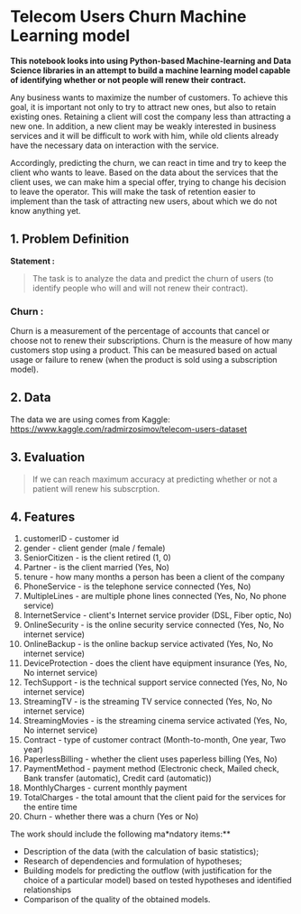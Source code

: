 # Telecom Users Churn Machine Learning model

**This notebook looks into using Python-based Machine-learning and Data Science libraries in an attempt to build a machine learning model capable of identifying whether or not people will renew their contract.**

Any business wants to maximize the number of customers. To achieve this goal, it is important not only to try to attract new ones, but also to retain existing ones. Retaining a client will cost the company less than attracting a new one. In addition, a new client may be weakly interested in business services and it will be difficult to work with him, while old clients already have the necessary data on interaction with the service.

Accordingly, predicting the churn, we can react in time and try to keep the client who wants to leave. Based on the data about the services that the client uses, we can make him a special offer, trying to change his decision to leave the operator. This will make the task of retention easier to implement than the task of attracting new users, about which we do not know anything yet.

## 1. Problem Definition
**Statement :**
> The task is to analyze the data and predict the churn of users (to identify people who will and will not renew their contract).

### Churn : 

Churn is a measurement of the percentage of accounts that cancel or choose not to renew their subscriptions. Churn is the measure of how many customers stop using a product. This can be measured based on actual usage or failure to renew (when the product is sold using a subscription model).

## 2. Data

The data we are using comes from Kaggle: <br>
https://www.kaggle.com/radmirzosimov/telecom-users-dataset


## 3. Evaluation
> If we can reach maximum accuracy at predicting whether or not a patient will renew his subscrption.
 
## 4. Features

1. customerID - customer id
2. gender - client gender (male / female)
3. SeniorCitizen - is the client retired (1, 0)
4. Partner - is the client married (Yes, No)
5. tenure - how many months a person has been a client of the company
6. PhoneService - is the telephone service connected (Yes, No)
7. MultipleLines - are multiple phone lines connected (Yes, No, No phone service)
8. InternetService - client's Internet service provider (DSL, Fiber optic, No)
9. OnlineSecurity - is the online security service connected (Yes, No, No internet service)
10. OnlineBackup - is the online backup service activated (Yes, No, No internet service)
11. DeviceProtection - does the client have equipment insurance (Yes, No, No internet service)
12. TechSupport - is the technical support service connected (Yes, No, No internet service)
13. StreamingTV - is the streaming TV service connected (Yes, No, No internet service)
14. StreamingMovies - is the streaming cinema service activated (Yes, No, No internet service)
15. Contract - type of customer contract (Month-to-month, One year, Two year)
16. PaperlessBilling - whether the client uses paperless billing (Yes, No)
17. PaymentMethod - payment method (Electronic check, Mailed check, Bank transfer (automatic), Credit card (automatic))
18. MonthlyCharges - current monthly payment
19. TotalCharges - the total amount that the client paid for the services for the entire time
20. Churn - whether there was a churn (Yes or No)
 
The work should include the following ma*ndatory items:**

* Description of the data (with the calculation of basic statistics);
* Research of dependencies and formulation of hypotheses;
* Building models for predicting the outflow (with justification for the choice of a particular model) based on tested hypotheses and identified relationships
* Comparison of the quality of the obtained models.
